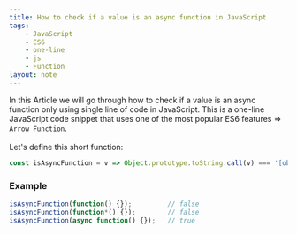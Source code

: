 ```yaml
---
title: How to check if a value is an async function in JavaScript
tags:
    - JavaScript
    - ES6
    - one-line
    - js
    - Function
layout: note
---
```




In this Article we will go through how to check if a value is an async function only using single line of code in JavaScript.
This is a one-line JavaScript code snippet that uses one of the most popular ES6 features => `Arrow Function`.
<br/>
<br/>
Let's define this short function:

```js {.wrap}
const isAsyncFunction = v => Object.prototype.toString.call(v) === '[object AsyncFunction]';
```

### Example

```js {.wrap}
isAsyncFunction(function() {});         // false
isAsyncFunction(function*() {});        // false
isAsyncFunction(async function() {});   // true
```